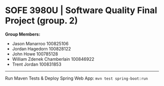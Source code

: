 # SOFE 3980U | Software Quality Final Project (group. 2)

**Group Members:**

- Jason Manarroo 100825106
- Jordan Hagedorn 100828122
- John Howe 100785128
- William Zdenek Chamberlain 100846922
- Trent Jordan 100831853

---

Run Maven Tests & Deploy Spring Web App: `mvn test spring-boot:run`


